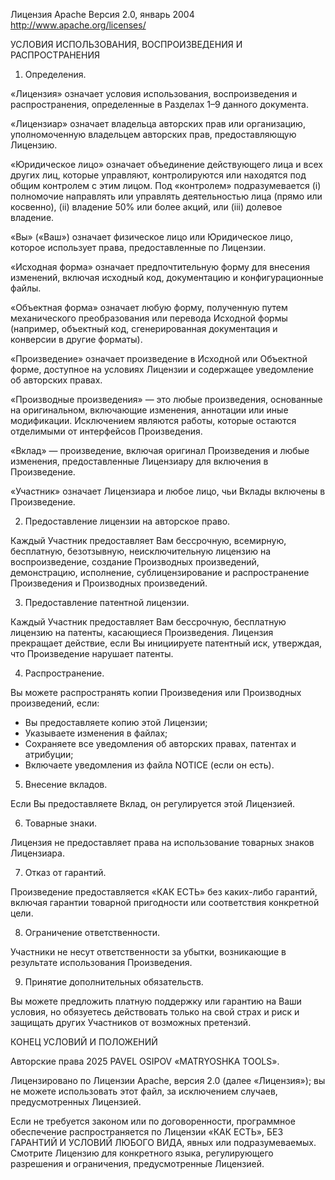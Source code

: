 Лицензия Apache
Версия 2.0, январь 2004
http://www.apache.org/licenses/

УСЛОВИЯ ИСПОЛЬЗОВАНИЯ, ВОСПРОИЗВЕДЕНИЯ И РАСПРОСТРАНЕНИЯ

1. Определения.

«Лицензия» означает условия использования, воспроизведения и распространения, определенные в Разделах 1–9 данного документа.

«Лицензиар» означает владельца авторских прав или организацию, уполномоченную владельцем авторских прав, предоставляющую Лицензию.

«Юридическое лицо» означает объединение действующего лица и всех других лиц, которые управляют, контролируются или находятся под общим контролем с этим лицом. Под «контролем» подразумевается (i) полномочие направлять или управлять деятельностью лица (прямо или косвенно), (ii) владение 50% или более акций, или (iii) долевое владение.

«Вы» («Ваш») означает физическое лицо или Юридическое лицо, которое использует права, предоставленные по Лицензии.

«Исходная форма» означает предпочтительную форму для внесения изменений, включая исходный код, документацию и конфигурационные файлы.

«Объектная форма» означает любую форму, полученную путем механического преобразования или перевода Исходной формы (например, объектный код, сгенерированная документация и конверсии в другие форматы).

«Произведение» означает произведение в Исходной или Объектной форме, доступное на условиях Лицензии и содержащее уведомление об авторских правах.

«Производные произведения» — это любые произведения, основанные на оригинальном, включающие изменения, аннотации или иные модификации. Исключением являются работы, которые остаются отделимыми от интерфейсов Произведения.

«Вклад» — произведение, включая оригинал Произведения и любые изменения, предоставленные Лицензиару для включения в Произведение.

«Участник» означает Лицензиара и любое лицо, чьи Вклады включены в Произведение.

2. Предоставление лицензии на авторское право.

Каждый Участник предоставляет Вам бессрочную, всемирную, бесплатную, безотзывную, неисключительную лицензию на воспроизведение, создание Производных произведений, демонстрацию, исполнение, сублицензирование и распространение Произведения и Производных произведений.

3. Предоставление патентной лицензии.

Каждый Участник предоставляет Вам бессрочную, бесплатную лицензию на патенты, касающиеся Произведения. Лицензия прекращает действие, если Вы инициируете патентный иск, утверждая, что Произведение нарушает патенты.

4. Распространение.

Вы можете распространять копии Произведения или Производных произведений, если:
- Вы предоставляете копию этой Лицензии;
- Указываете изменения в файлах;
- Сохраняете все уведомления об авторских правах, патентах и атрибуции;
- Включаете уведомления из файла NOTICE (если он есть).

5. Внесение вкладов.

Если Вы предоставляете Вклад, он регулируется этой Лицензией.

6. Товарные знаки.

Лицензия не предоставляет права на использование товарных знаков Лицензиара.

7. Отказ от гарантий.

Произведение предоставляется «КАК ЕСТЬ» без каких-либо гарантий, включая гарантии товарной пригодности или соответствия конкретной цели.

8. Ограничение ответственности.

Участники не несут ответственности за убытки, возникающие в результате использования Произведения.

9. Принятие дополнительных обязательств.

Вы можете предложить платную поддержку или гарантию на Ваши условия, но обязуетесь действовать только на свой страх и риск и защищать других Участников от возможных претензий.

КОНЕЦ УСЛОВИЙ И ПОЛОЖЕНИЙ

Авторские права 2025 PAVEL OSIPOV «MATRYOSHKA TOOLS».

Лицензировано по Лицензии Apache, версия 2.0 (далее «Лицензия»);
вы не можете использовать этот файл, за исключением случаев, предусмотренных Лицензией.

Если не требуется законом или по договоренности, программное обеспечение
распространяется по Лицензии «КАК ЕСТЬ», БЕЗ ГАРАНТИЙ И УСЛОВИЙ ЛЮБОГО ВИДА, явных или подразумеваемых.
Смотрите Лицензию для конкретного языка, регулирующего разрешения и
ограничения, предусмотренные Лицензией.